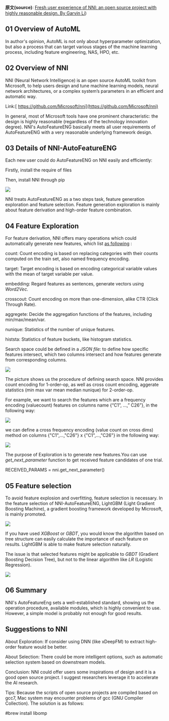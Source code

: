 **原文(source)**: [Fresh user experience of NNI: an open source project with highly reasonable design. 
By Garvin Li](https://www.zhihu.com/question/297982959/answer/964961829?utm_source=wechat_session&utm_medium=social&utm_oi=28812108627968&from=singlemessage&isappinstalled=0))

## 01 Overview of AutoML

In author's opinion, AutoML is not only about hyperparameter optimization, but
also a process that can target various stages of the machine learning process,
including feature engineering, NAS, HPO, etc.

## 02 Overview of NNI

NNI (Neural Network Intelligence) is an open source AutoML toolkit from
Microsoft, to help users design and tune machine learning models, neural network
architectures, or a complex system’s parameters in an efficient and automatic
way.

Link:[ https://github.com/Microsoft/nni](https://github.com/Microsoft/nni)

In general, most of Microsoft tools have one prominent characteristic: the
design is highly reasonable (regardless of the technology innovation degree).
NNI's AutoFeatureENG basically meets all user requirements of AutoFeatureENG
with a very reasonable underlying framework design.

## 03 Details of NNI-AutoFeatureENG

Each new user could do AutoFeatureENG on NNI easily and efficiently:

Firstly, install the require of files

Then, install NNI through pip

![](https://github.com/JSong-Jia/Pic/blob/master/images/pic%201.jpg)

NNI treats AutoFeatureENG as a two steps task, feature generation exploration
and feature selection. Feature generation exploration is mainly about feature
derivation and high-order feature combination.

## 04 Feature Exploration

For feature derivation, NNI offers many operations which could automatically
generate new features, which list [as
following](https://github.com/SpongebBob/tabular_automl_NNI/blob/master/AutoFEOp.md) :

count: Count encoding is based on replacing categories with their counts
computed on the train set, also named frequency encoding.

target: Target encoding is based on encoding categorical variable values
with the mean of target variable per value.

embedding: Regard features as sentences, generate vectors using
*Word2Vec.*

crosscout: Count encoding on more than one-dimension, alike CTR (Click
Through Rate).

aggregete: Decide the aggregation functions of the features, including
min/max/mean/var.

nunique: Statistics of the number of unique features.

histsta: Statistics of feature buckets, like histogram statistics.

Search space could be defined in a *JSON file*: to define how specific
features intersect, which two columns intersect and how features generate from
corresponding columns.

![](https://github.com/JSong-Jia/Pic/blob/master/images/pic%202.jpg)

The picture shows us the procedure of defining search space. NNI provides count
encoding for 1-order-op, as well as cross count encoding, aggerate
statistics (min max var mean median nunique) for 2-order-op.

For example, we want to search the features which are a frequency encoding
(valuecount) features on columns name {“C1”, ...,” C26”}, in the following way:

![](https://github.com/JSong-Jia/Pic/blob/master/images/pic%203.jpg)

we can define a cross frequency encoding (value count on cross dims) method on
columns {"C1",...,"C26"} x {"C1",...,"C26"} in the following way:

![](https://github.com/JSong-Jia/Pic/blob/master/images/pic%204.jpg)

The purpose of Exploration is to generate new features.You can use
*get_next_parameter* function to get received feature candidates of
one trial.

RECEIVED_PARAMS = nni.get_next_parameter()

## 05 Feature selection

To avoid feature explosion and overfitting, feature selection is necessary. In
the feature selection of NNI-AutoFeatureENG, LightGBM (Light Gradient Boosting
Machine), a gradient boosting framework developed by Microsoft, is mainly
promoted.

![](https://github.com/JSong-Jia/Pic/blob/master/images/pic%205.jpg)

If you have used *XGBoost* or *GBDT*, you would know the algorithm based on
tree structure can easily calculate the importance of each feature on results.
LightGBM is able to make feature selection naturally.

The issue is that selected features might be applicable to *GBDT* (Gradient
Boosting Decision Tree), but not to the linear algorithm like *LR* (Logistic
Regression).

![](https://github.com/JSong-Jia/Pic/blob/master/images/pic%206.jpg)

## 06 Summary

NNI's AutoFeatureEng sets a well-established standard, showing us the operation
procedure, available modules, which is highly convenient to use. However, a
simple model is probably not enough for good results.

## Suggestions to NNI

About Exploration: If consider using DNN (like xDeepFM) to extract
high-order feature would be better.

About Selection: There could be more intelligent options, such as
automatic selection system based on downstream models.

Conclusion: NNI could offer users some inspirations of design and it is
a good open source project. I suggest researchers leverage it to accelerate the
AI research.

Tips: Because the scripts of open source projects are compiled based on
gcc7, Mac system may encounter problems of gcc (GNU Compiler Collection). The
solution is as follows:

#brew install libomp

